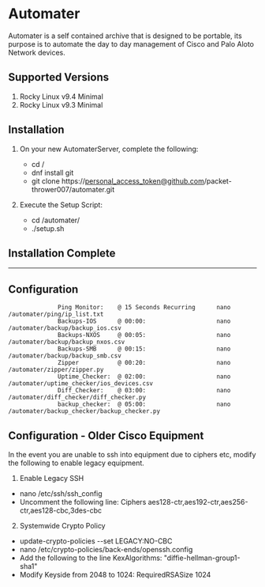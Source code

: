 # Automater
Automater is a self contained archive that is designed to be portable, its purpose is to automate the day to day management of
Cisco and Palo Aloto Network devices.


## Supported Versions
1) Rocky Linux v9.4 Minimal
2) Rocky Linux v9.3 Minimal


## Installation

1) On your new AutomaterServer, complete the following:
   - cd /
   - dnf install git
   - git clone https://personal_access_token@github.com/packet-thrower007/automater.git

3) Execute the Setup Script:
   - cd /automater/
   - ./setup.sh


## Installation Complete

-----------------------------------------------------------------------------------------

## Configuration


                  Ping Monitor:    @ 15 Seconds Recurring      nano /automater/ping/ip_list.txt
                  Backups-IOS      @ 00:00:                    nano /automater/backup/backup_ios.csv
                  Backups-NXOS     @ 00:05:                    nano /automater/backup/backup_nxos.csv
                  Backups-SMB      @ 00:15:                    nano /automater/backup/backup_smb.csv
                  Zipper           @ 00:20:                    nano /automater/zipper/zipper.py
                  Uptime_Checker:  @ 02:00:                    nano /automater/uptime_checker/ios_devices.csv
                  Diff_Checker:    @ 03:00:                    nano /automater/diff_checker/diff_checker.py
                  backup_checker:  @ 05:00:                    nano /automater/backup_checker/backup_checker.py



## Configuration - Older Cisco Equipment
In the event you are unable to ssh into equipment due to ciphers etc, modify the following to enable legacy equipment.

1) Enable Legacy SSH
- nano /etc/ssh/ssh_config
- Uncomment the following line: Ciphers aes128-ctr,aes192-ctr,aes256-ctr,aes128-cbc,3des-cbc

2) Systemwide Crypto Policy
- update-crypto-policies --set LEGACY:NO-CBC
- nano /etc/crypto-policies/back-ends/openssh.config
-    Add the following to the line KexAlgorithms:  "diffie-hellman-group1-sha1"
-    Modify Keyside from 2048 to 1024: RequiredRSASize 1024
